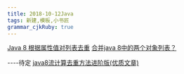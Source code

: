 ```yaml
---
title: 2018-10-12Java
tags: 新建,模板,小书匠
grammar_cjkRuby: true
---
```


[Java 8 根据属性值对列表去重](https://blog.csdn.net/wang704987562/article/details/79300393)
[合并java 8中的两个对象列表？](https://cloud.tencent.com/developer/ask/51866)

----待定
[java8流计算去重方法进阶版(优质文章)](https://blog.csdn.net/liuj2511981/article/details/82180776)